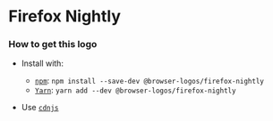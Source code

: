 # Firefox Nightly

### How to get this logo

* Install with:

  * [`npm`](https://www.npmjs.com/): `npm install --save-dev @browser-logos/firefox-nightly`
  * [`Yarn`](https://yarnpkg.com/): `yarn add --dev @browser-logos/firefox-nightly`

* Use [`cdnjs`](https://cdnjs.com/libraries/browser-logos)
